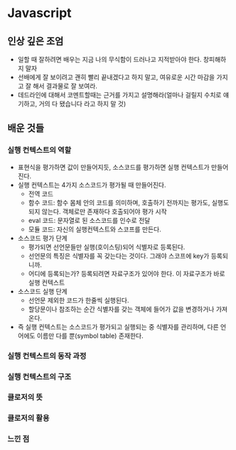 # Javascript

## 인상 깊은 조엄
- 일할 때 잘하려면 배우는 지금 나의 무식함이 드러나고 지적받아야 한다. 창피해하지 말자
- 선배에게 잘 보이려고 괜히 빨리 끝내겠다고 하지 말고, 여유로운 시간 마감을 가지고 잘 해서 결과물로 잘 보여라.
- 데드라인에 대해서 코멘트할때는 근거를 가지고 설명해라(얼마나 걸릴지 수치로 얘기하고, 거의 다 됐습니다 라고 하지 말 것)


## 배운 것들

### 실행 컨텍스트의 역할
- 표현식을 평가하면 값이 만들어지듯, 소스코드를 평가하면 실행 컨텍스트가 만들어진다.
- 실행 컨텍스트는 4가지 소스코드가 평가될 때 만들어진다.
  - 전역 코드
  - 함수 코드: 함수 몸체 안의 코드를 의미하며, 호출하기 전까지는 평가도, 실행도 되지 않는다. 객체로만 존재하다 호출되어야 평가 시작
  - eval 코드: 문자열로 된 소스코드를 인수로 전달
  - 모듈 코드: 자신의 실행컨텍스트와 스코프를 만든다.
- 소스코드 평가 단계
  - 평가되면 선언문들만 실행(호이스팅)되어 식별자로 등록된다. 
  - 선언문의 특징은 식별자를 꼭 갖는다는 것이다. 그래야 스코프에 key가 등록되니까. 
  - 어디에 등록되는가? 등록되려면 자료구조가 있어야 한다. 이 자료구조가 바로 실행 컨텍스트
- 소스코드 실행 단계
  - 선언문 제외한 코드가 한줄씩 실행된다.
  - 할당문이나 참조하는 순간 식별자를 갖는 객체에 들어가 값을 변경하거나 가져온다.
- 즉 실행 컨텍스트는 소스코드가 평가되고 실행되는 중 식별자를 관리하며, 다른 언어에도 이름만 다를 뿐(symbol table) 존재한다.

### 실행 컨텍스트의 동작 과정
### 실행 컨텍스트의 구조
### 클로저의 뜻
### 클로저의 활용

### 느낀 점